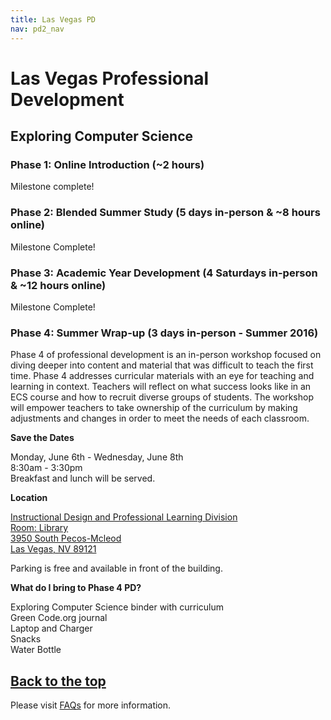 ```yaml
---
title: Las Vegas PD
nav: pd2_nav
---
```

<a id="top"></a>

# Las Vegas Professional Development



## Exploring Computer Science

### Phase 1: Online Introduction (~2 hours) ###

Milestone complete!

### Phase 2: Blended Summer Study (5 days in-person & ~8 hours online) ###

Milestone Complete! 

### Phase 3: Academic Year Development (4 Saturdays in-person & ~12 hours online) ###
 
Milestone Complete!

### Phase 4: Summer Wrap-up (3 days in-person - Summer 2016)

Phase 4 of professional development is an in-person workshop focused on diving deeper into content and material that was difficult to teach the first time. Phase 4 addresses curricular materials with an eye for teaching and learning in context. Teachers
will reflect on what success looks like in an ECS course and how to recruit diverse groups of students. The workshop will empower teachers to take ownership of the curriculum by making adjustments and changes in order to meet the needs of each classroom.


**Save the Dates**

Monday, June 6th - Wednesday, June 8th
<br />
8:30am - 3:30pm
<br />
Breakfast and lunch will be served.

**Location**

[Instructional Design and Professional Learning Division<br/>
Room: Library<br/>
3950 South Pecos-Mcleod<br/> 
Las Vegas, NV 89121<br/>](https://goo.gl/maps/ZevyChXU3fC2)

Parking is free and available in front of the building.


**What do I bring to Phase 4 PD?**

Exploring Computer Science binder with curriculum 
<br />
Green Code.org journal 
<br />
Laptop and Charger<br/>
Snacks<br/>
Water Bottle
<br />



[**Back to the top**](#top)
----------
Please visit [FAQs](/educate/pd/15-16/faq) for more information.

<br />
<br />